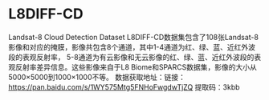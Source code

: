 # L8DIFF-CD
Landsat-8 Cloud Detection Dataset
L8DIFF-CD数据集包含了108张Landsat-8影像和对应的掩膜，影像共包含8个通道，其中1-4通道为红、绿、蓝、近红外波段的表观反射率，
5-8通道为有云影像和无云影像的红、绿、蓝、近红外波段的表观反射率差异信息。这些影像来自于L8 Biome和SPARCS数据集，影像的大小从5000×5000到1000×1000不等。
数据获取地址：链接：https://pan.baidu.com/s/1WY575Mtg5FNHoFwgdwTjZQ  提取码：3kbb 
